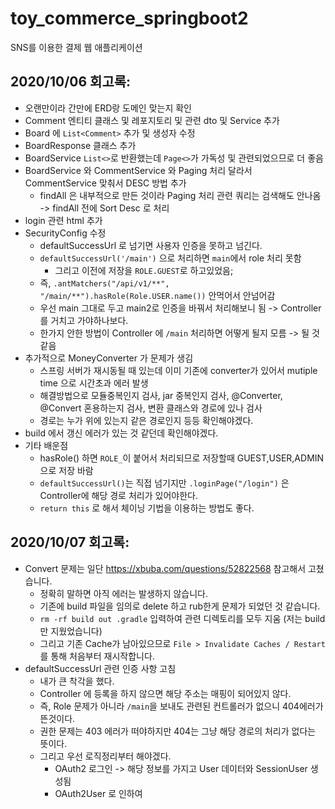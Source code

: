 # toy_commerce_springboot2
SNS를 이용한 결제 웹 애플리케이션

## 2020/10/06 회고록:
* 오랜만이라 간만에 ERD랑 도메인 맞는지 확인
* Comment 엔티티 클래스 및 레포지토리 및 관련 dto 및 Service 추가
* Board 에 `List<Comment>` 추가 및 생성자 수정   
* BoardResponse 클래스 추가
* BoardService `List<>`로 반환했는데 `Page<>`가 가독성 및 관련되었으므로 더 좋음
* BoardService 와 CommentService 와 Paging 처리 달라서 CommentService 맞춰서 DESC 방법 추가   
   * findAll 은 내부적으로 만든 것이라 Paging 처리 관련 쿼리는 검색해도 안나옴 -> findAll 전에 Sort Desc 로 처리   
* login 관련 html 추가
* SecurityConfig 수정
   * defaultSuccessUrl 로 넘기면 사용자 인증을 못하고 넘긴다.   
   * `defaultSuccessUrl('/main')` 으로 처리하면 `main`에서 role 처리 못함  
      * 그리고 이전에 저장을 `ROLE.GUEST`로 하고있었음; 
   * 즉, `.antMatchers("/api/v1/**", "/main/**").hasRole(Role.USER.name())` 안먹어서 안넘어감 
   * 우선 main 그대로 두고 main2로 인증을 바꿔서 처리해보니 됨 -> Controller를 거치고 가야하나보다.    
   * 한가지 안한 방법이 Controller 에 `/main` 처리하면 어떻게 될지 모름 -> 될 것 같음
* 추가적으로 MoneyConverter 가 문제가 생김
   * 스프링 서버가 재시동될 때 있는데 이미 기존에 converter가 있어서 mutiple time 으로 시간초과 에러 발생
   * 해결방법으로 모듈중복인지 검사, jar 중복인지 검사, @Converter, @Convert 혼용하는지 검사, 변환 클래스와 경로에 있나 검사   
   * 경로는 누가 위에 있는지 같은 경로인지 등등 확인해야겠다.  
* build 에서 갱신 에러가 있는 것 같던데 확인해야겠다.       
* 기타 배운점 
   * hasRole() 하면 `ROLE_`이 붙어서 처리되므로 저장할때 GUEST,USER,ADMIN 으로 저장 바람   
   * `defaultSuccessUrl()`는 직접 넘기지만 `.loginPage("/login")` 은 Controller에 해당 경로 처리가 있어야한다.   
   * `return this` 로 해서 체이닝 기법을 이용하는 방법도 좋다.   

## 2020/10/07 회고록:
* Convert 문제는 일단 https://xbuba.com/questions/52822568 참고해서 고쳤습니다.
   * 정확히 말하면 아직 에러는 발생하지 않습니다.    
   * 기존에 build 파일을 임의로 delete 하고 rub한게 문제가 되었던 것 같습니다. 
   * `rm -rf build out .gradle` 입력하여 관련 디렉토리를 모두 지움 (저는 build만 지웠었습니다)   
   * 그리고 기존 Cache가 남아있으므로 `File > Invalidate Caches / Restart`를 통해 처음부터 재시작합니다.
* defaultSuccessUrl 관련 인증 사항 고침
   * 내가 큰 착각을 했다.   
   * Controller 에 등록을 하지 않으면 해당 주소는 매핑이 되어있지 않다.  
   * 즉, Role 문제가 아니라 `/main`을 보내도 관련된 컨트롤러가 없으니 404에러가 뜬것이다.
   * 권한 문제는 403 에러가 떠야하지만 404는 그냥 해당 경로의 처리가 없다는 뜻이다.
   * 그리고 우선 로직정리부터 해야겠다.
      * OAuth2 로그인 -> 해당 정보를 가지고 User 데이터와 SessionUser 생성됨
      * OAuth2User 로 인하여 

